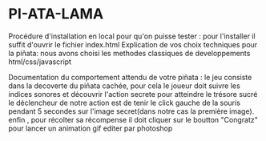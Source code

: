 # PI-ATA-LAMA
Procédure d'installation en local pour qu'on puisse tester :
pour l'installer il suffit d'ouvrir le fichier index.html
Explication de vos choix techniques pour la piñata:
nous avons choisi les methodes classiques de developpements html/css/javascript


Documentation du comportement attendu de votre piñata :
le jeu consiste dans la decoverte du piñata cachée, pour cela le joueur doit suivre les indices sonores et découvrir l'action secrete 
pour atteindre le trésore sucré le déclencheur de notre action est de tenir le click gauche de la souris pendant 5 secondes 
sur l'image secret(dans notre cas la première image). enfin , pour récolter sa récompense il doit cliquer sur le boutton "Congratz" pour lancer un animation gif  editer par photoshop
